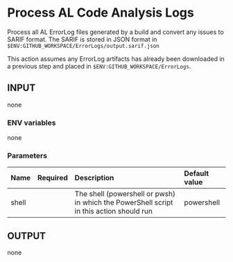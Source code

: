 # Process AL Code Analysis Logs

Process all AL ErrorLog files generated by a build and convert any issues to SARIF format. The SARIF is stored in JSON format in `$ENV:GITHUB_WORKSPACE/ErrorLogs/output.sarif.json`

This action assumes any ErrorLog artifacts has already been downloaded in a previous step and placed in `$ENV:GITHUB_WORKSPACE/ErrorLogs`.

## INPUT

none

### ENV variables

none

### Parameters

| Name | Required | Description | Default value |
| :-- | :-: | :-- | :-- |
| shell | | The shell (powershell or pwsh) in which the PowerShell script in this action should run | powershell |

## OUTPUT

none
